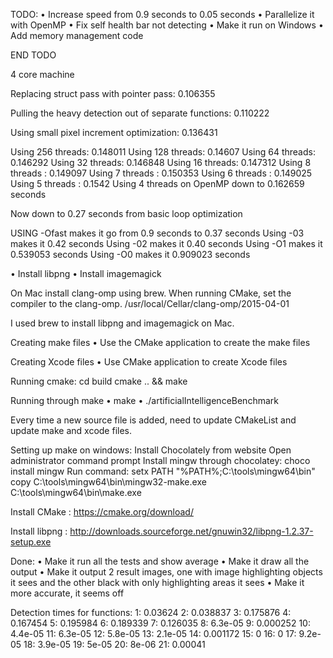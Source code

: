 TODO:
	• Increase speed from 0.9 seconds to 0.05 seconds
	• Parallelize it with OpenMP
	• Fix self health bar not detecting
	• Make it run on Windows
	• Add memory management code

END TODO

4 core machine

Replacing struct pass with pointer pass: 0.106355

Pulling the heavy detection out of separate functions: 0.110222

Using small pixel increment optimization: 0.136431

Using 256 threads: 0.148011
Using 128 threads: 0.14607
Using 64 threads: 0.146292
Using 32 threads: 0.146848
Using 16 threads: 0.147312
Using 8 threads : 0.149097
Using 7 threads : 0.150353
Using 6 threads : 0.149025
Using 5 threads : 0.1542
Using 4 threads on OpenMP down to 0.162659 seconds

Now down to 0.27 seconds from basic loop optimization

USING -Ofast makes it go from 0.9 seconds to 0.37 seconds
Using -03 makes it 0.42 seconds
Using -02 makes it 0.40 seconds
Using -O1 makes it 0.539053 seconds
Using -O0 makes it 0.909023 seconds


• Install libpng
• Install imagemagick

On Mac install clang-omp using brew.
When running CMake, set the compiler to the clang-omp. /usr/local/Cellar/clang-omp/2015-04-01

I used brew to install libpng and imagemagick on Mac.


Creating make files
• Use the CMake application to create the make files

Creating Xcode files
• Use CMake application to create Xcode files

Running cmake:
cd build
cmake .. && make

Running through make 
• make
• ./artificialIntelligenceBenchmark


Every time a new source file is added, need to update CMakeList and update make and xcode files.

Setting up make on windows:
Install Chocolately from website
Open administrator command prompt
Install mingw through chocolatey: choco install mingw
Run command:
setx PATH "%PATH%;C:\tools\mingw64\bin"
copy C:\tools\mingw64\bin\mingw32-make.exe C:\tools\mingw64\bin\make.exe

Install CMake : https://cmake.org/download/

Install libpng : http://downloads.sourceforge.net/gnuwin32/libpng-1.2.37-setup.exe


Done:
	• Make it run all the tests and show average
	• Make it draw all the output
	• Make it output 2 result images, one with image highlighting objects it sees and the other black with only highlighting areas it sees
	• Make it more accurate, it seems off


Detection times for functions:
1: 0.03624
2: 0.038837
3: 0.175876
4: 0.167454
5: 0.195984
6: 0.189339
7: 0.126035
8: 6.3e-05
9: 0.000252
10: 4.4e-05
11: 6.3e-05
12: 5.8e-05
13: 2.1e-05
14: 0.001172
15: 0
16: 0
17: 9.2e-05
18: 3.9e-05
19: 5e-05
20: 8e-06
21: 0.00041